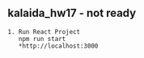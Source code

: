 kalaida_hw17 - not ready
-
    1. Run React Project
       npm run start
       *http://localhost:3000
